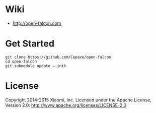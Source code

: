 # Wiki

- http://open-falcon.com

# Get Started

    git clone https://github.com/Cepave/open-falcon
    cd open-falcon
    git submodule update —-init

# License

Copyright 2014-2015 Xiaomi, Inc.
Licensed under the Apache License,
Version 2.0:
http://www.apache.org/licenses/LICENSE-2.0
